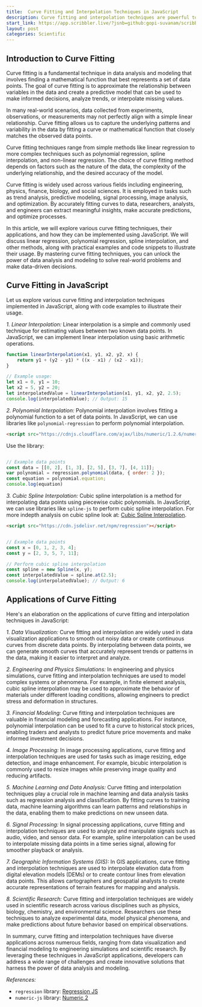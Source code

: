 ```yaml
---
title:  Curve Fitting and Interpolation Techniques in JavaScript
description: Curve fitting and interpolation techniques are powerful tools for analyzing and modeling data in JavaScript. Whether you're working with linear interpolation, polynomial interpolation, or cubic spline interpolation, there are libraries and methods available to suit your needs. 
start_link: https://app.scribbler.live/?jsnb=github:gopi-suvanam/scribbler-examples/Curve-Fitting.jsnb
layout: post
categories: Scientific
---
```


## Introduction to Curve Fitting

Curve fitting is a fundamental technique in data analysis and modeling that involves finding a mathematical function that best represents a set of data points. The goal of curve fitting is to approximate the relationship between variables in the data and create a predictive model that can be used to make informed decisions, analyze trends, or interpolate missing values.

In many real-world scenarios, data collected from experiments, observations, or measurements may not perfectly align with a simple linear relationship. Curve fitting allows us to capture the underlying patterns and variability in the data by fitting a curve or mathematical function that closely matches the observed data points.

Curve fitting techniques range from simple methods like linear regression to more complex techniques such as polynomial regression, spline interpolation, and non-linear regression. The choice of curve fitting method depends on factors such as the nature of the data, the complexity of the underlying relationship, and the desired accuracy of the model.

Curve fitting is widely used across various fields including engineering, physics, finance, biology, and social sciences. It is employed in tasks such as trend analysis, predictive modeling, signal processing, image analysis, and optimization. By accurately fitting curves to data, researchers, analysts, and engineers can extract meaningful insights, make accurate predictions, and optimize processes.

In this article, we will explore various curve fitting techniques, their applications, and how they can be implemented using JavaScript. We will discuss linear regression, polynomial regression, spline interpolation, and other methods, along with practical examples and code snippets to illustrate their usage. By mastering curve fitting techniques, you can unlock the power of data analysis and modeling to solve real-world problems and make data-driven decisions.


## Curve Fitting in JavaScript
Let us explore various curve fitting and interpolation techniques implemented in JavaScript, along with code examples to illustrate their usage.

*1. Linear Interpolation:*
Linear interpolation is a simple and commonly used technique for estimating values between two known data points. In JavaScript, we can implement linear interpolation using basic arithmetic operations.

```javascript
function linearInterpolation(x1, y1, x2, y2, x) {
    return y1 + (y2 - y1) * ((x - x1) / (x2 - x1));
}

// Example usage:
let x1 = 0, y1 = 10;
let x2 = 5, y2 = 20;
let interpolatedValue = linearInterpolation(x1, y1, x2, y2, 2.5);
console.log(interpolatedValue); // Output: 15
```

*2. Polynomial Interpolation:*
Polynomial interpolation involves fitting a polynomial function to a set of data points. In JavaScript, we can use libraries like `polynomial-regression` to perform polynomial interpolation.

```html
<script src="https://cdnjs.cloudflare.com/ajax/libs/numeric/1.2.6/numeric.min.js"></script>
```
Use the library:
```javascript

// Example data points
const data = [[0, 2], [1, 3], [2, 5], [3, 7], [4, 11]];
var polynomial = regression.polynomial(data, { order: 2 });
const equation = polynomial.equation;
console.log(equation)

```

*3. Cubic Spline Interpolation:*
Cubic spline interpolation is a method for interpolating data points using piecewise cubic polynomials. In JavaScript, we can use libraries like `spline-js` to perform cubic spline interpolation. For more indepth analysis on cubic spline look at: [Cubic Spline Interpolation](https://app.scribbler.live/#./examples/Cubic-Spline-Interpolation.jsnb).

```html
<script src="https://cdn.jsdelivr.net/npm/regression"></script>
```

```javascript

// Example data points
const x = [0, 1, 2, 3, 4];
const y = [2, 3, 5, 7, 11];

// Perform cubic spline interpolation
const spline = new Spline(x, y);
const interpolatedValue = spline.at(2.5);
console.log(interpolatedValue); // Output: 6
```


## Applications of Curve Fitting
Here's an elaboration on the applications of curve fitting and interpolation techniques in JavaScript:

*1. Data Visualization:*
Curve fitting and interpolation are widely used in data visualization applications to smooth out noisy data or create continuous curves from discrete data points. By interpolating between data points, we can generate smooth curves that accurately represent trends or patterns in the data, making it easier to interpret and analyze.

*2. Engineering and Physics Simulations:*
In engineering and physics simulations, curve fitting and interpolation techniques are used to model complex systems or phenomena. For example, in finite element analysis, cubic spline interpolation may be used to approximate the behavior of materials under different loading conditions, allowing engineers to predict stress and deformation in structures.

*3. Financial Modeling:*
Curve fitting and interpolation techniques are valuable in financial modeling and forecasting applications. For instance, polynomial interpolation can be used to fit a curve to historical stock prices, enabling traders and analysts to predict future price movements and make informed investment decisions.

*4. Image Processing:*
In image processing applications, curve fitting and interpolation techniques are used for tasks such as image resizing, edge detection, and image enhancement. For example, bicubic interpolation is commonly used to resize images while preserving image quality and reducing artifacts.

*5. Machine Learning and Data Analysis:*
Curve fitting and interpolation techniques play a crucial role in machine learning and data analysis tasks such as regression analysis and classification. By fitting curves to training data, machine learning algorithms can learn patterns and relationships in the data, enabling them to make predictions on new unseen data.

*6. Signal Processing:*
In signal processing applications, curve fitting and interpolation techniques are used to analyze and manipulate signals such as audio, video, and sensor data. For example, spline interpolation can be used to interpolate missing data points in a time series signal, allowing for smoother playback or analysis.

*7. Geographic Information Systems (GIS):*
In GIS applications, curve fitting and interpolation techniques are used to interpolate elevation data from digital elevation models (DEMs) or to create contour lines from elevation data points. This allows cartographers and geospatial analysts to create accurate representations of terrain features for mapping and analysis.

*8. Scientific Research:*
Curve fitting and interpolation techniques are widely used in scientific research across various disciplines such as physics, biology, chemistry, and environmental science. Researchers use these techniques to analyze experimental data, model physical phenomena, and make predictions about future behavior based on empirical observations.

In summary, curve fitting and interpolation techniques have diverse applications across numerous fields, ranging from data visualization and financial modeling to engineering simulations and scientific research. By leveraging these techniques in JavaScript applications, developers can address a wide range of challenges and create innovative solutions that harness the power of data analysis and modeling.



*References:*
- `regression` library: [Regression JS](https://www.npmjs.com/package/regression)
- `numeric-js` library: [Numeric 2](https://ccc-js.github.io/numeric2/documentation.html)
